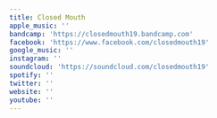 ```yaml
---
title: Closed Mouth
apple_music: ''
bandcamp: 'https://closedmouth19.bandcamp.com'
facebook: 'https://www.facebook.com/closedmouth19'
google_music: ''
instagram: ''
soundcloud: 'https://soundcloud.com/closedmouth19'
spotify: ''
twitter: ''
website: ''
youtube: ''
---
```

